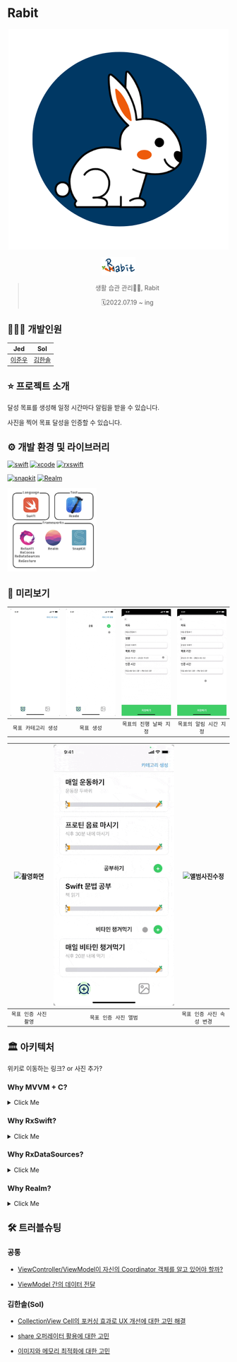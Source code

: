 # Rabit

<div align="center">


![제목 없는 디자인-5](https://raw.githubusercontent.com/Hansolkkim/Image-Upload/forUpload/img/202210312040069.png)

<img src="https://raw.githubusercontent.com/Hansolkkim/Image-Upload/forUpload/img/202210011633745.png" alt="Habit-2" width="15%;" />

> 생활 습관 관리🐰📝, Rabit
>
> 🗓2022.07.19 ~ ing

</div>

## 🧑🏻‍💻 개발인원

| Jed                                   | Sol                                     |
| ------------------------------------- | --------------------------------------- |
| [이준우](https://github.com/junu0516) | [김한솔](https://github.com/Hansolkkim) |



## ⭐️ 프로젝트 소개

달성 목표를 생성해 일정 시간마다 알림을 받을 수 있습니다.

사진을 찍어 목표 달성을 인증할 수 있습니다.



## ⚙️ 개발 환경 및 라이브러리

[![swift](https://img.shields.io/badge/Swift-5.0-critical?style=plastic&logo=Swift)]() [![xcode](https://img.shields.io/badge/Xcode-13.4-blue?style=plastic&logo=Xcode)]() [![rxswift](https://img.shields.io/badge/RxSwift-6.5-purple?style=plastic&logo=ReactiveX)]()

[![snapkit](https://img.shields.io/badge/SnapKit-5.6-469DB8?style=plastic)]()  [![Realm](https://img.shields.io/badge/Realm-10.20-39477F?style=plastic&logo=Realm)]()

<img src="https://raw.githubusercontent.com/Hansolkkim/Image-Upload/forUpload/img/202210312040974.jpg" alt="SS2022-10-01PM04.57.16" width="40%;" />



## 👀 미리보기

| ![카테고리추가화면](https://raw.githubusercontent.com/Hansolkkim/Image-Upload/forUpload/img/202210312110079.gif) | ![목표추가화면](https://raw.githubusercontent.com/Hansolkkim/Image-Upload/forUpload/img/202210312113038.gif) | ![날짜선택](https://raw.githubusercontent.com/Hansolkkim/Image-Upload/forUpload/img/202210312114604.gif) | ![알림시간설정](https://raw.githubusercontent.com/Hansolkkim/Image-Upload/forUpload/img/202210312120038.gif) |
| :---: | :---: | :---: | :---: |
| `목표 카테고리 생성` | `목표 생성` | `목표의 진행 날짜 지정` | `목표의 알림 시간 지정` |

| ![촬영화면](https://raw.githubusercontent.com/Hansolkkim/Image-Upload/forUpload/img/202210312123029.gif) | ![앨범](https://raw.githubusercontent.com/Hansolkkim/Image-Upload/forUpload/img/202210312129357.gif) | ![앨범사진수정](https://raw.githubusercontent.com/Hansolkkim/Image-Upload/forUpload/img/202210312142685.gif) |
| :---: | :---: | :---: |
| `목표 인증 사진 촬영` | `목표 인증 사진 앨범` | `목표 인증 사진 속성 변경` |


## 🏛 아키텍처

위키로 이동하는 링크? or 사진 추가?

### Why MVVM + C?

<details>
    <summary>Click Me</summary>

- **기존의 MVC 구조의 한계를 극복하고자 ViewModel 개념을 적용한 MVVM 패턴을 도입**


    - 다양한 모델(Entity)을 뷰컨트롤러에서 관리해야 하는데, 이럴 경우 UIViewController 내에 화면의 입출력 관리 및 모델 관리에 대한 책임이 모두 존재하기 때문에 결과적으로 크기가 너무 커지는 문제점이 있습니다.
    
    ```swift
    final class MyViewController: UIViewController {
    
    	//화면 출력에 사용될 모델 타입 배열을 뷰컨트롤러가 속성으로 가짐		
    	private var myModels: [MyModel]
    		
    	override func viewDidLoad() {
    		super.viewDidLoad()
    
    		//모델 타입 배열을 초기화
    		initModels()
    
    		//사용자에게 보여질 화면을 초기화
    		initViews()
    	}	
    
    	private func initViews() {
    		//서브뷰, 배경색 등 뷰를 그리는 로직을 명시
    	}
    
    	private func initModels() {
    		//모델 타입 배열을 초기화하는 로직을 명시
    	}
    }
    ```


    - 기본적인 MVC 구조를 채택할 경우 위와 같이 Controller 내부에는 View와의 소통을 통한 입출력 관리, View의 출력에 대응되는 Model을 관리하는 책임을 모두 가지게 됩니다.
    - 프로젝트의 크기가 커질수록 위의 2가지 책임의 크기도 커지기 때문에 결과적으로 Controller이 지나치게 커지는 문제점이 있습니다.
    - 이러한 한계를 극복하고자 MVVM 패턴을 도입하여 UIViewController 타입의 책임을 상대적으로 가볍게 하고자 했습니다.
- **뷰컨트롤러가 가지는 화면 전환에 대한 책임을 분리하고자 Coordinator 패턴을 도입**
    - MVVM 패턴을 이용해 비교적 가벼운 ViewController를 만들었으나, MVVM 중 **View**에 속하는 ViewController가 맡아야하는 화면 전환에 대한 책임 또한 View의 역할을 벗어난다고 판단했습니다.
    - 따라서 Coordinator 패턴을 도입하여 ViewController가 가지고 있던 “화면 전환 책임”을 Coordinator 객체가 갖도록 했습니다.
      
        ```swift
        protocol Coordinator: AnyObject {
            
            var parentCoordiantor: Coordinator? { get set }
            var children: [Coordinator] { get }
            var navigationController: UINavigationController { get }
            
            func start()
        }
        ```
        
    - Coordinator 객체는 위의 프로토콜을 채택하고 있습니다.
      
        모든 Coordinator는 `children` , 즉 자식 Coordinator를 가지고 있도록 하고, 자식 Coordinator에게 자신의 navigationController를 넘겨주도록 했습니다.
        
        또한 모든 Coordinator는 `parent` , 즉 부모 Coordinator를 알고 있도록 하여, 자식 Coordinator가 사라질 때 부모 Coordinator에게 이를 알릴 수 있도록 했습니다.
        
        그리고 `start()` 메소드를 구현하여, 부모 Coordinator가 자식 Coordinator를 생성한 후  `start()` 메소드를 호출할 수 있도록 하여, 제일 처음 처리해야할 로직을 `start()` 메소드 내에 구현하도록 했습니다.
        
    - 그리고 추가적으로 ViewModel <-> Coordinator 간의 정보를 주고 받기 위한 용도로 Navigation 프로토콜을 Coordinator 객체가 채택하도록 했습니다.
      
        ```swift
        <예시>
        protocol ColorSelectNavigation {
        	var closeColorSelectView: PublishRelay<Void>
        }
        
        final class AlbumCoordinator: Coordinator, ColorSelectNavigation {
        	func bind() {
        		closeColorSelectView
        	    .bind(onNext: dismissColorSelectView)
        	    .disposed(by: disposeBag)
        	}
        
        	private func dismissColorSelectView() {
        		// ColorSelectView를 닫는 로직
        	}
        }
        
        final class ColorSelectViewModel {
        	init(navigation: ColorSelectNavigation) {
        		bind(navigation: navigation)
        	}
        
        	func bind(navigation: ColorSelectNavigation) {
        		closeColorSelectRequested
        	    .bind(to: navigation.closeColorSelectView)
        	    .disposed(by: disposeBag)
        	}
        }
        ```
        
    - 위처럼 ColorSelectView를 닫는 로직은 Coordinator가 갖고 있어야 하고, 이 로직을 ColorSelectViewModel이 알고 있을 필요가 없습니다.
      
        하지만 이를 구현하기 위해서는 ColorSelectViewModel이 **더 상위 모듈**인 AlbumCoordinator를 알고 있어야하는 문제가 발생합니다.
        
        이 문제를 극복하기 위해 ColorSelectViewModel 초기화 생성자에 ColorSelectNavigation을 매개변수로 받아, ColorSelectView를 닫아야함을 ViewModel이 Coordinator에게 알려주기 위한 용도로 Navigation 프로토콜 내의 속성을 사용하도록 했습니다. 
        
        (ViewModel이 Coordinator를 알고 있지 않도록 하기 위해 ViewModel이 따로 프로퍼티로 Navigation 타입, 즉 Coordinator를 저장하지 않습니다.)
      </details>



### Why RxSwift?
<details>
    <summary>Click Me</summary>

- MVVM 패턴에서 ViewModel, View(ViewController) 간의 데이터 바인딩을 더욱 깔끔하게 하기 위해 도입했습니다.

- RxSwift를 사용하지 않고도 NotificationCenter 혹은 Custom Observable 구현 등을 통해 데이터 바인딩을 할 수 있지만, 많은 경우가 코드가 여러 곳에 분산되기 때문에 그만큼 가독성이 떨어지는 문제가 있었습니다.

- RxSwift를 사용할 경우에는 대부분의 경우 하나의 메소드 내에 Observable 타입의 구독을 위한 로직을 모아놓고 관리할 수 있기 때문에, 그만큼 팀원들 간에 서로의 코드를 이해하기가 수월할 뿐만 아니라 바인딩 로직만 보고도 UI가 어떤 흐름으로 업데이트되는 지 예측하기가 상대적으로 쉬웠습니다.

- 추가로 RxCocoa, RxGesture 등을 사용할 경우 UIControl, UIPanGestureRecognizer 등을 사용할 때 이벤트 발생에 따른 로직 처리나, 버튼의 터치 혹은 UITextField에서의 문자열값 업데이트 등을 코드 작성 및 리팩토링에 용이하게 처리할 수 있었습니다.

- 다만, RxSwift 자체를 학습하기 위한 비용이 크고, 제공되는 여러 Subject 타입과 다양한 Observable 생성 및 구독 방식을 놓고 어느 것을 선택할 지 고민하고 논의하는 시간이 길었지만 그만큼 커뮤니케이션 과정에서 Observable의 동작원리와 여러 Subject의 실제 상황에서의 사용 목적 등에 대해 깊게 생각할 수 있어서 유익했다고 생각합니다.
</details>


### Why RxDataSources?
<details>
    <summary>Click Me</summary>

- 가장 큰 이유는, UICollectionView에 <u>기존의기존의 RxSwift만 사용해서는 여러 Section을 가지는 UICollectionView를 다룰 수 없었기 때문</u>에 RxDataSources를 채택하기로 결정했습니다.
- 해당 문제는 UIViewController를 **UICollectionViewDataSource** 프로토콜을 채택함으로써도 해결할 수 있었지만, UICollectionViewDataSource 프로토콜을 채택한 UIViewController는 MVVM에서의 View 역할에 벗어난다고 판단했고,
  
    RxDataSources를 사용할 경우 UIViewController가 View 역할을 벗어나지 않을 수도 있고, 해당 프로토콜을 채택해 구현해야하는 메소드를 사용할 때보다 코드를 보다 간결하게 작성할 수 있었습니다.
    
    ```swift
    // UICollectionViewDataSource 프로토콜을 사용할 경우
    class someViewController: UIVIewController, UICollectionViewDataSource {
    
    	let someCollectionView: UICollectionView
    	let dataSource: UICollectionViewDataSource
    
    	override func viewDidLoad() {
    		super.viewDidLoad()
    		self.someCollectionView.dataSource = self
    	}
    
    	func collectionView(_ collectionView: UICollectionView, numberOfItemsInSection section: Int) -> Int {
    		...
    	}
    	func collectionView(_ collectionView: UICollectionView, cellForItemAt indexPath: IndexPath) -> UICollectionViewCell {
    		...
    	}
    }
    
    // RxDataSources를 채택한 경우
    class someViewController: UICollectionView {
    	let someCollectionView: UICollectionView
    	let dataSource: RxCollectionViewSectionedAnimatedDataSource<AnimatableSectionModel<Album, Photo>>
    
    	func bind() {
    		viewModel.albumData
    			.bind(to: albumCollectionView.rx.items(dataSource: dataSource)
    	}
    }
    ```
    
- 또한 RxDataSources가 제공하는 기능 중에 **DataSource의 변경을 계산해서 변경된 DataSource에 해당하는 Cell만 리로드해주는 기능**이 있었고, 해당 기능을 사용하면 같은 기능을 사용하기 위해 작성해야하는 코드를 생략할 수도 있어 보다 깔끔한 바인딩 로직을 구현할 수 있기 때문에 RxDataSources를 채택했습니다.

</details>


### Why Realm?
<details>
    <summary>Click Me</summary>

- 서버와의 네트워크 통신 없이 동작하는 앱을 구현하고자 했기 때문에, Persistence Layer을 구성해야 했습니다.
- 앱 실행에 필요한 여러 객체 데이터를 영구적으로 저장하고자 Realm, CoreData, SQLite 등의 선택지를 놓고 고민했고 최종적으로 Realm을 사용했습니다.
- 현재는 아래와 같이 ReamManager을 구현해놓고, 상태를 가지지 않는 싱글톤 객체의 형태로 사용하고 있습니다.
    <details>
        <summary>Realm Manager 코드</summary>


    ```swift
    import Foundation
    import RealmSwift
    
    final class RealmManager {
        
        private let realm: Realm
        static var shared = RealmManager()
        
        private init() {
            self.realm = try! Realm()
        }
        
        func read<T: Object>(entity: T.Type, filter query: String? = nil) -> [T] {
            if let query = query {
                return realm.objects(entity).filter(query).toArray(ofType: entity)
            } else {
                return realm.objects(entity).toArray(ofType: entity)
            }
        }
     
        func write(entity: Object) throws {
            try? realm.write {
                realm.add(entity)
            }
        }
    
        func update<T: Object>(entity: T) throws {
            try? realm.write {
                realm.add(entity, update: .modified)
            }
        }
    }
    ```
    
    </details>

- Realm에 대해 지속적으로 학습하면서 추후 아래와 같은 방향으로 RealmManager 개선하고자 합니다.
    - Realm에 대한 읽기/쓰기 작업은 메인 스레드가 아닌 다른 백그라운드 스레드에서 수행해야
    - Realm은 기본적으로 Thread-Safe하게 설계되있지 않기 때문에, 임계영역을 설정하고자 하면 별도의 Serial Queue를 Realm Manager에서 내부적으로 사용하도록 처리
    - 서로 다른 스레드 간에 Realm으로부터 가져온 Entity를 전달하는 경우가 있는 지 살펴보기
        - 그럴 경우에는 스레드 간의 데이터 전송을 위해 별도로 또 처리해야 함
        - Realm은 데이터베이스 자체에 대한 인스턴스나, 다른 객체 혹은 collection에 대해서 기본적으로 Thread-Confined하게 설계되있기 때문
        </details>

        
        
## 🛠 트러블슈팅

### 공통

- [ViewController/ViewModel이 자신의 Coordinator 객체를 알고 있어야 할까?](https://github.com/GunZaStation/Rabit/wiki/Trouble-Shooting#viewcontrollerviewmodel이-자신의-coordinator-객체를-알고-있어야할까)
  
- [ViewModel 간의 데이터 전달](https://github.com/GunZaStation/Rabit/wiki/Trouble-Shooting#viewmodel-간의-데이터-전달)


### 김한솔(Sol)


- [CollectionView Cell의 포커싱 효과로 UX 개선에 대한 고민 해결](https://github.com/GunZaStation/Rabit/wiki/Trouble-Shooting#collectionview-cell의-포커싱-효과로-ux-개선에-대한-고민-해결)
  
- [share 오퍼레이터 활용에 대한 고민](https://github.com/GunZaStation/Rabit/wiki/Trouble-Shooting#share-오퍼레이터-활용에-대한-고민)
  
- [이미지와 메모리 최적화에 대한 고민](https://github.com/GunZaStation/Rabit/wiki/Trouble-Shooting#이미지와-메모리-최적화에-대한-고민)

